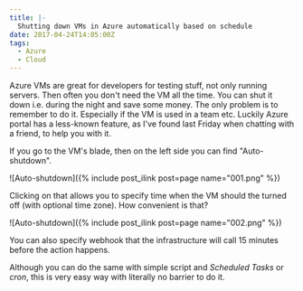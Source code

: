 ```yaml
---
title: |-
  Shutting down VMs in Azure automatically based on schedule
date: 2017-04-24T14:05:00Z
tags:
  - Azure
  - Cloud
---
```

Azure VMs are great for developers for testing stuff, not only running servers. Then often you don't need the VM all the time. You can shut it down i.e. during the night and save some money. The only problem is to remember to do it. Especially if the VM is used in a team etc. Luckily Azure portal has a less-known feature, as I've found last Friday when chatting with a friend, to help you with it.

<!-- excerpt -->

If you go to the VM's blade, then on the left side you can find "Auto-shutdown".

![Auto-shutdown]({% include post_ilink post=page name="001.png" %})

Clicking on that allows you to specify time when the VM should the turned off (with optional time zone). How convenient is that? 

![Auto-shutdown]({% include post_ilink post=page name="002.png" %})

You can also specify webhook that the infrastructure will call 15 minutes before the action happens.

Although you can do the same with simple script and _Scheduled Tasks_ or _cron_, this is very easy way with literally no barrier to do it.